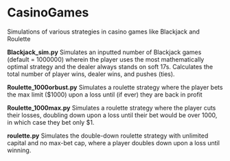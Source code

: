# CasinoGames
Simulations of various strategies in casino games like Blackjack and Roulette

**Blackjack_sim.py**
Simulates an inputted number of Blackjack games (default = 1000000) wherein the player uses the most mathematically optimal strategy and the dealer always stands on soft 17s. Calculates the total number of player wins, dealer wins, and pushes (ties). 

**Roulette_1000orbust.py**
Simulates a roulette strategy where the player bets the max limit ($1000) upon a loss until (if ever) they are back in profit

**Roulette_1000max.py**
Simulates a roulette strategy where the player cuts their losses, doubling down upon a loss until their bet would be over 1000, in which case they bet only $1. 

**roulette.py**
Simulates the double-down roulette strategy with unlimited capital and no max-bet cap, where a player doubles down upon a loss until winning. 
